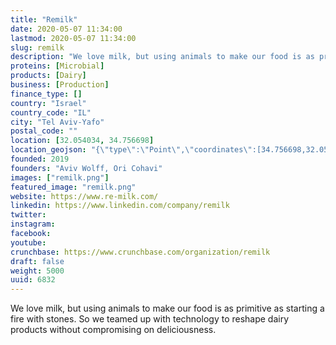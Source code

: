 ```yaml
---
title: "Remilk"
date: 2020-05-07 11:34:00
lastmod: 2020-05-07 11:34:00
slug: remilk
description: "We love milk, but using animals to make our food is as primitive as starting a fire with stones. So we teamed up with technology to reshape dairy products without compromising on deliciousness."
proteins: [Microbial]
products: [Dairy]
business: [Production]
finance_type: []
country: "Israel"
country_code: "IL"
city: "Tel Aviv-Yafo"
postal_code: ""
location: [32.054034, 34.756698]
location_geojson: "{\"type\":\"Point\",\"coordinates\":[34.756698,32.054034]}"
founded: 2019
founders: "Aviv Wolff, Ori Cohavi"
images: ["remilk.png"]
featured_image: "remilk.png"
website: https://www.re-milk.com/
linkedin: https://www.linkedin.com/company/remilk
twitter: 
instagram: 
facebook: 
youtube: 
crunchbase: https://www.crunchbase.com/organization/remilk
draft: false
weight: 5000
uuid: 6832
---
```

We love milk, but using animals to make our food is as primitive as starting a fire with stones. So we teamed up with technology to reshape dairy products without compromising on deliciousness.
